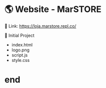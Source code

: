 # 🌎 Website - MarSTORE

🔗 Link: https://loja.marstore.repl.co/

📂 Initial Project 

- index.html
- logo.png
- script.js
- style.css

# end
